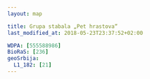 ```yaml
---
layout: map

title: Grupa stabala „Pet hrastova“
last_modified_at: 2018-05-23T23:37:52+02:00

WDPA: [555588986]
BioRaS: [236]
geoSrbija:
  L1_182: [21]
---
```


